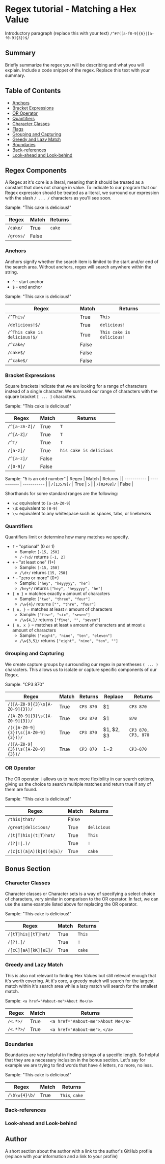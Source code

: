 # Regex tutorial - Matching a Hex Value

Introductory paragraph (replace this with your text)
`/^#?([a-f0-9]{6}|[a-f0-9]{3})$/`

## Summary

Briefly summarize the regex you will be describing and what you will explain. Include a code snippet of the regex. Replace this text with your summary.

## Table of Contents

- [Anchors](#anchors)
- [Bracket Expressions](#bracket-expressions)
- [OR Operator](#or-operator)
- [Quantifiers](#quantifiers)
- [Character Classes](#character-classes)
- [Flags](#flags)
- [Grouping and Capturing](#grouping-and-capturing)
- [Greedy and Lazy Match](#greedy-and-lazy-match)
- [Boundaries](#boundaries)
- [Back-references](#back-references)
- [Look-ahead and Look-behind](#look-ahead-and-look-behind)

## Regex Components

A Regex at it's core is a literal, meaning that it should be treated as a constant that does not change in value. To indicate to our program that our Regex expression should be treated as a literal, we surround our expression with the slash `/ ... /` characters as you'll see soon.

Sample:
"This cake is delicious!"

| Regex | Match | Returns |
| ----------- | ----------- | ----------- |
| `/cake/` | True | `cake` |
| `/gross/` | False |

### Anchors

Anchors signify whether the search item is limited to the start and/or end of the search area. Without anchors, regex will search anywhere within the string.

- `^` - start anchor
- `$` - end anchor

Sample:
"This cake is delicious!"

| Regex | Match | Returns |
| ----------- | ----------- | ----------- |
| `/^This/` | True | `This` |
| `/delicious!$/` | True | `delicious!` |
| `/^This cake is delicious!$/` | True | `This cake is delicious!` |
| `/^cake/` | False |
| `/cake$/` | False |
| `/^cake$/` | False |

### Bracket Expressions

Square brackets indicate that we are looking for a range of characters instead of a single character. We surround our range of characters with the square bracket `[ ... ]` characters.

Sample:
"This cake is delicious!"

| Regex | Match | Returns |
| ----------- | ----------- | ----------- |
| `/^[a-zA-Z]/` | True | `T` |
| `/^[A-Z]/` | True | `T` |
| `/^T/` | True | `T` |
| `/[a-z]/` | True | `his cake is delicious` |
| `/^[a-z]/` | False |
| `/[0-9]/` | False |

Sample:
"5 is an odd number"
| Regex | Match | Returns |
| ----------- | ----------- | ----------- |
| `/[13579]/` | True | `5` |
| `/[02468]/` | False |

Shorthands for some standard ranges are the following:

- `\w`: equivalent to `[a-zA-Z0-9]`
- `\d`: equivalent to `[0-9]`
- `\s`: equivalent to any whitespace such as spaces, tabs, or linebreaks

### Quantifiers

Quantifiers limit or determine how many matches we specify.

- `?` - "optional" (0 or 1)
    - Sample: `[-15, 250]`
    - `/-?\d/` returns `[-1, 2]`
- `+` - "at least one" (1+)
    - Sample: `[-15, 250]`
    - `/\d+/` returns `[15, 250]`
- `*` - "zero or more" (0+)
    - Sample: `["hey", "heyyyyy", "he"]`
    - `/hey*/` returns `["hey", "heyyyyy", "he"]`
- `{ n }` = matches exactly `n` amount of characters
    - Sample: `["two", "three", "four"]`
    - `/\w{4}/` returns `["", "thre", "four"]`
- `{ n, }` = matches at least `n` amount of characters
    - Sample: `["five", "six", "seven"]`
    - `/\w{4,}/` returns `["five", "", "seven"]`
- `{ n, x }` = matches at least `n` amount of characters and at most `x` amount of characters
    - Sample: `["eight", "nine", "ten", "eleven"]`
    - `/\w{3,5}/` returns `["eight", "nine", "ten", ""]`

### Grouping and Capturing

We create capture groups by surrounding our regex in parentheses `( ... )` characters. This allows us to isolate or capture specific components of our Regex.

Sample: 
"CP3 870"

| Regex | Match | Returns | Replace | Returns |
| ----------- | ----------- | ----------- | ----------- | ----------- |
| `/([A-Z0-9]{3}\s[A-Z0-9]{3})/` | True | `CP3 870` | $1 | `CP3 870` |
| `/[A-Z0-9]{3}\s([A-Z0-9]{3})/` | True | `CP3 870` | $1 | `870` |
| `/(([A-Z0-9]{3})\s([A-Z0-9]{3}))/` | True | `CP3 870` | $1, $2, $3 | `CP3 870, CP3, 870` |
| `/([A-Z0-9]{3})\s([A-Z0-9]{3})/` | True | `CP3 870` | $1-$2 | `CP3-870` |

### OR Operator

The OR operator `|` allows us to have more flexibility in our search options, giving us the choice to search multiple matches and return true if any of them are found.

Sample:
"This cake is delicious!"

| Regex | Match | Returns |
| ----------- | ----------- | ----------- |
| `/this\|that/` | False |
| `/great\|delicious/` | True | `delicious` |
| `/(t\|T)his\|(t\|T)hat/` | True | `This` |
| `/(?\|!\|.)/` | True | `!` |
| `/(c\|C)(a\|A)(k\|K)(e\|E)/` | True | `cake` |

## Bonus Section

### Character Classes

Character classes or Character sets is a way of specifying a select choice of characters, very similar in comparison to the OR operator. In fact, we can use the same example listed above for replacing the OR operator.

Sample:
"This cake is delicious!"

| Regex | Match | Returns |
| ----------- | ----------- | ----------- |
| `/[tT]his\|[tT]hat/` | True | `This` |
| `/[?!.]/` | True | `!` |
| `/[cC][aA][kK][eE]/` | True | `cake` |

### Greedy and Lazy Match

This is also not relevant to finding Hex Values but still relevant enough that it's worth covering. At it's core, a greedy match will search for the largest match within it's search area while a lazy match will search for the smallest match.

Sample:
`<a href="#about-me">About Me</a>`

| Regex | Match | Returns |
| ----------- | ----------- | ----------- |
| `/<.*>/` | True | `<a href="#about-me">About Me</a>` |
| `/<.*?>/` | True | `<a href="#about-me">`, `</a>` |

### Boundaries

Boundaries are very helpful in finding strings of a specific length. So helpful that they are a necessary inclusion in the bonus section. Let's say for example we are trying to find words that have 4 letters, no more, no less.

Sample:
"This cake is delicious!"

| Regex | Match | Returns |
| ----------- | ----------- | ----------- |
| `/\b\w{4}\b/` | True | `This`, `cake` |

### Back-references

### Look-ahead and Look-behind

## Author

A short section about the author with a link to the author's GitHub profile (replace with your information and a link to your profile)
